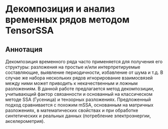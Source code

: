 # Декомпозиция и анализ временных рядов методом TensorSSA

## Аннотация

Декомпозиция временного ряда часто применяется для получения его структуры: разложения на простые и/или интерпретируемые составляющие, выявление периодичности, избавление от шума и т.д. В случае же набора нескольких рядов игнорирование взаимосвязей между ними может приводить к некачественным и ложным разложениям. В данной работе предлагается метод декомпозиции, учитывающий фактор связанности и основанный на классическом методе SSA (Гусеница) и тензорных разложениях. Предложенный подход сравнивается с похожим mSSA, основанным на матричных разложениях, в математических свойствах и при обработке синтетических и реальных данных (потребление электроэнергии, акселерометрия).